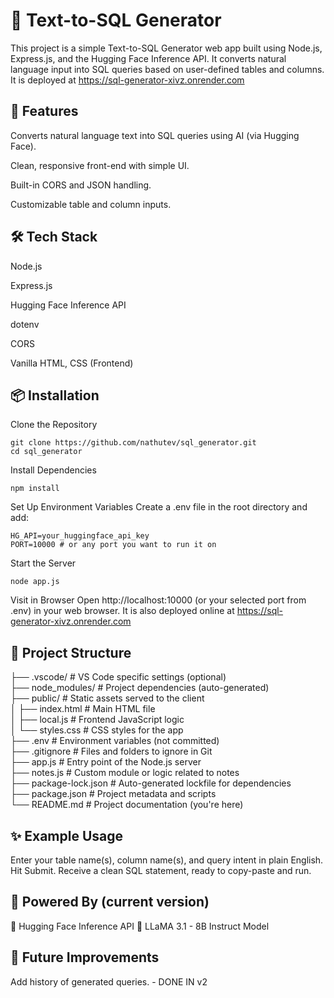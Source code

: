 # 🧠 Text-to-SQL Generator
This project is a simple Text-to-SQL Generator web app built using Node.js, Express.js, and the Hugging Face Inference API. It converts natural language input into SQL queries based on user-defined tables and columns. It is deployed at https://sql-generator-xivz.onrender.com
## 🚀 Features
Converts natural language text into SQL queries using AI (via Hugging Face).

Clean, responsive front-end with simple UI.

Built-in CORS and JSON handling.

Customizable table and column inputs.

## 🛠️ Tech Stack
Node.js

Express.js

Hugging Face Inference API

dotenv

CORS

Vanilla HTML, CSS (Frontend)

## 📦 Installation
Clone the Repository
```
git clone https://github.com/nathutev/sql_generator.git
cd sql_generator
```

Install Dependencies
```
npm install
```

Set Up Environment Variables
Create a .env file in the root directory and add:
```
HG_API=your_huggingface_api_key
PORT=10000 # or any port you want to run it on
```

Start the Server
```
node app.js
```
Visit in Browser
Open http://localhost:10000 (or your selected port from .env) in your web browser. It is also deployed online at https://sql-generator-xivz.onrender.com

## 📁 Project Structure
├── .vscode/               # VS Code specific settings (optional)
<br>
├── node_modules/          # Project dependencies (auto-generated)
<br>
├── public/                # Static assets served to the client
<br>
│   ├── index.html         # Main HTML file
<br>
│   ├── local.js           # Frontend JavaScript logic
<br>
│   └── styles.css         # CSS styles for the app
<br>
├── .env                   # Environment variables (not committed)
<br>
├── .gitignore             # Files and folders to ignore in Git
<br>
├── app.js                 # Entry point of the Node.js server
<br>
├── notes.js               # Custom module or logic related to notes
<br>
├── package-lock.json      # Auto-generated lockfile for dependencies
<br>
├── package.json           # Project metadata and scripts
<br>
└── README.md              # Project documentation (you're here)


## ✨ Example Usage
Enter your table name(s), column name(s), and query intent in plain English.
Hit Submit.
Receive a clean SQL statement, ready to copy-paste and run.

## 🧠 Powered By (current version)
🤖 Hugging Face Inference API
🐘 LLaMA 3.1 - 8B Instruct Model

## 🧪 Future Improvements
Add history of generated queries. - DONE IN v2
